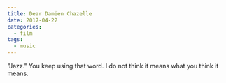 ```yaml
---
title: Dear Damien Chazelle
date: 2017-04-22
categories:
  - film
tags:
  - music
---
```


"Jazz." You keep using that word. I do not think it means what you think it means.
